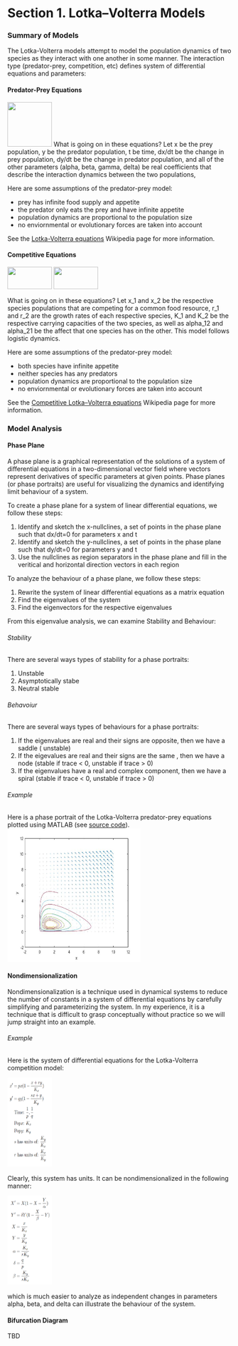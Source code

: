 # Section 1. Lotka–Volterra Models

### Summary of Models
The Lotka-Volterra models attempt to model the population dynamics of two species as they interact with one another in some manner. The interaction type (predator-prey, competition, etc) defines system of differential equations and parameters:

#### Predator-Prey Equations 
<img src="https://wikimedia.org/api/rest_v1/media/math/render/svg/eba353633616971f427b13e175bfbdb1b99bcff0" width="100" height="100" />
What is going on in these equations? Let x be the prey population, y be the predator population, t be time, dx/dt be the change in prey population, dy/dt be the change in predator population, and all of the other parameters (alpha, beta, gamma, delta) be real coefficients that describe the interaction dynamics between the two populations,

Here are some assumptions of the predator-prey model:
- prey has infinite food supply and appetite 
- the predator only eats the prey and have infinite appetite
- population dynamics are proportional to the population size
- no enviornmental or evolutionary forces are taken into account

See the [Lotka-Volterra equations](https://en.wikipedia.org/wiki/Lotka%E2%80%93Volterra_equations) Wikipedia page for more information.

#### Competitive Equations
<img src="https://wikimedia.org/api/rest_v1/media/math/render/svg/88c6f3f6a241ba6398452e1ffecff0aed08431ea" width="100" height="50" />
<img src="https://wikimedia.org/api/rest_v1/media/math/render/svg/6240f4e238c336bc507d73836c5a4104ccf54fc8" width="100" height="50" />

What is going on in these equations? Let x_1 and x_2 be the respective species populations that are competing for a common food resource, r_1 and r_2 are the growth rates of each respective species, K_1 and K_2 be the respective carrying capacities of the two species, as well as alpha_12 and alpha_21 be the affect that one species has on the other. This model follows logistic dynamics.

Here are some assumptions of the predator-prey model:
- both species have infinite appetite 
- neither species has any predators
- population dynamics are proportional to the population size
- no enviornmental or evolutionary forces are taken into account

See the [Competitive Lotka–Volterra equations](https://en.wikipedia.org/wiki/Competitive_Lotka%E2%80%93Volterra_equations) Wikipedia page for more information.

### Model Analysis

#### Phase Plane 

A phase plane is a graphical representation of the solutions of a system of differential equations in a two-dimensional vector field where vectors represent derivatives of specific parameters at given points. Phase planes (or phase portraits) are useful for visualizing the dynamics and identifying limit behaviour of a system. 

To create a phase plane for a system of linear differential equations, we follow these steps:
1. Identify and sketch the x-nullclines, a set of points in the phase plane such that dx/dt=0 for parameters x and t
2. Identify and sketch the y-nullclines, a set of points in the phase plane such that dy/dt=0 for parameters y and t
3. Use the nullclines as region separators in the phase plane and fill in the veritical and horizontal direction vectors in each region 

To analyze the behaviour of a phase plane, we follow these steps:
1. Rewrite the system of linear differential equations as a matrix equation 
2. Find the eigenvalues of the system
3. Find the eigenvectors for the respective eigenvalues

From this eigenvalue analysis, we can examine Stability and Behaviour:

###### Stability
There are several ways types of stability for a phase portraits:
1. Unstable
2. Asymptotically stabe
3. Neutral stable

###### Behavoiur
There are several ways types of behaviours for a phase portraits:
1. If the eigenvalues are real and their signs are opposite, then we have a saddle ( unstable) 
2. If the eigevalues are real and their signs are the same , then we have a node (stable if trace < 0, unstable if trace > 0) 
3. If the eigenvalues have a real and complex component, then we have a spiral (stable if trace < 0, unstable if trace > 0)

###### Example
Here is a phase portrait of the Lotka-Volterra predator-prey equations plotted using MATLAB (see [source code](https://github.com/mattfaltyn/MATH-560/tree/main/1-lotka/Source%20Code)).
<img src="https://github.com/mattfaltyn/MATH-560/blob/main/1-lotka/Figures/phase_plane.jpg" width="300" height="300" />

#### Nondimensionalization

Nondimensionalization is a technique used in dynamical systems to reduce the number of constants in a system of differential equations by carefully simplifying and parameterizing the system. In my experience, it is a technique that is difficult to grasp conceptually without practice so we will jump straight into an example.

###### Example
Here is the system of differential equations for the Lotka-Volterra competition model:

<img src="https://github.com/mattfaltyn/MATH-560/blob/main/1-lotka/Figures/lotka-dim.png" width="100" height="200" />

Clearly, this system has units. It can be nondimensionalized in the following manner:

<img src="https://github.com/mattfaltyn/MATH-560/blob/main/1-lotka/Figures/lotka-nondim.png" width="100" height="200" />

which is much easier to analyze as independent changes in parameters alpha, beta, and delta can illustrate the behaviour of the system. 


#### Bifurcation Diagram 
TBD
